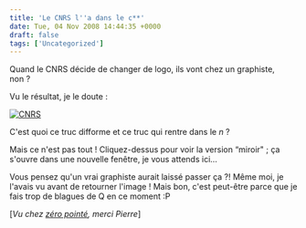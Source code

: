 ```yaml
---
title: 'Le CNRS l''a dans le c**'
date: Tue, 04 Nov 2008 14:44:35 +0000
draft: false
tags: ['Uncategorized']
---
```


Quand le CNRS décide de changer de logo, ils vont chez un graphiste, non ?

Vu le résultat, je le doute :

[![CNRS](http://data.tumblr.com/RcxxGAQ0nfw6u8xxsuW1E3gIo1_500.png)](http://media.tumblr.com/RcxxGAQ0nfw6un24ath5r1zdo1_500.png)

C'est quoi ce truc difforme et ce truc qui rentre dans le _n_ ?

Mais ce n'est pas tout ! Cliquez-dessus pour voir la version “miroir" ; ça s'ouvre dans une nouvelle fenêtre, je vous attends ici…

Vous pensez qu'un vrai graphiste aurait laissé passer ça ?! Même moi, je l'avais vu avant de retourner l'image ! Mais bon, c'est peut-être parce que je fais trop de blagues de Q en ce moment :P

\[_Vu chez_ [_zéro pointé_](http://0pointt.wordpress.com/2008/11/04/a-quoi-pensent-nos-chercheurs-reponse-dans-le-logo-du-cnrs/)_, merci Pierre_\]